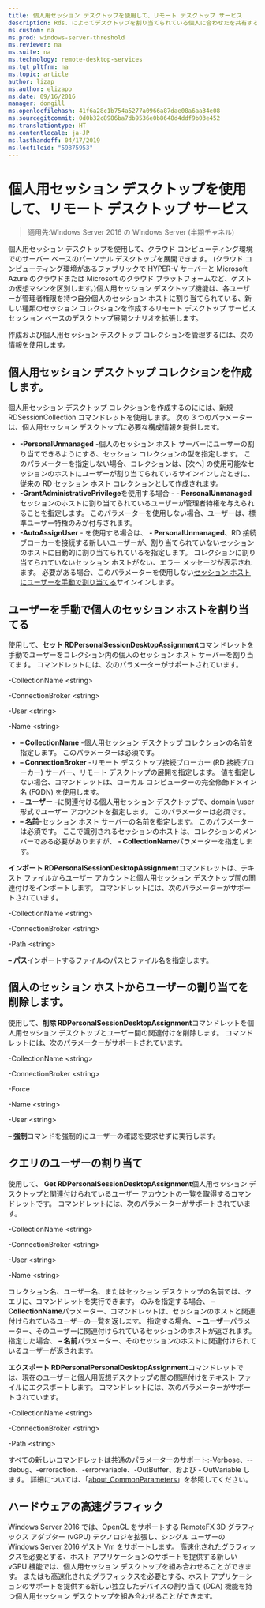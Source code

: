 ```yaml
---
title: 個人用セッション デスクトップを使用して、リモート デスクトップ サービス
description: Rds. によってデスクトップを割り当てられている個人に合わせたを共有する方法について説明します
ms.custom: na
ms.prod: windows-server-threshold
ms.reviewer: na
ms.suite: na
ms.technology: remote-desktop-services
ms.tgt_pltfrm: na
ms.topic: article
author: lizap
ms.author: elizapo
ms.date: 09/16/2016
manager: dongill
ms.openlocfilehash: 41f6a28c1b754a5277a0966a87dae08a6aa34e08
ms.sourcegitcommit: 0d0b32c8986ba7db9536e0b8648d4ddf9b03e452
ms.translationtype: HT
ms.contentlocale: ja-JP
ms.lasthandoff: 04/17/2019
ms.locfileid: "59875953"
---
```

# <a name="use-personal-session-desktops-with-remote-desktop-services"></a>個人用セッション デスクトップを使用して、リモート デスクトップ サービス

>適用先:Windows Server 2016 の Windows Server (半期チャネル)

個人用セッション デスクトップを使用して、クラウド コンピューティング環境でのサーバー ベースのパーソナル デスクトップを展開できます。  (クラウド コンピューティング環境があるファブリックで HYPER-V サーバーと Microsoft Azure のクラウドまたは Microsoft のクラウド プラットフォームなど、ゲストの仮想マシンを区別します。)個人用セッション デスクトップ機能は、各ユーザーが管理者権限を持つ自分個人のセッション ホストに割り当てられている、新しい種類のセッション コレクションを作成するリモート デスクトップ サービス セッション ベースのデスクトップ展開シナリオを拡張します。 

作成および個人用セッション デスクトップ コレクションを管理するには、次の情報を使用します。

## <a name="create-a-personal-session-desktop-collection"></a>個人用セッション デスクトップ コレクションを作成します。

個人用セッション デスクトップ コレクションを作成するのにには、新規 RDSessionCollection コマンドレットを使用します。 次の 3 つのパラメーターは、個人用セッション デスクトップに必要な構成情報を提供します。

- **-PersonalUnmanaged** -個人のセッション ホスト サーバーにユーザーの割り当てできるようにする、セッション コレクションの型を指定します。 このパラメーターを指定しない場合、コレクションは、[次へ] の使用可能なセッションのホストにユーザーが割り当てられているサインインしたときに、従来の RD セッション ホスト コレクションとして作成されます。
- **-GrantAdministrativePrivilege**を使用する場合 - **- PersonalUnmanaged**セッションのホストに割り当てられているユーザーが管理者特権を与えられることを指定します。 このパラメーターを使用しない場合、ユーザーは、標準ユーザー特権のみが付与されます。
- **-AutoAssignUser** - を使用する場合は、 **- PersonalUnmanaged**、RD 接続ブローカーを接続する新しいユーザーが、割り当てられていないセッションのホストに自動的に割り当てられているを指定します。 コレクションに割り当てられていないセッション ホストがない、エラー メッセージが表示されます。 必要がある場合、このパラメーターを使用しない[セッション ホストにユーザーを手動で割り当てる](#manually-assign-a-user-to-a-personal-session-host)サインインします。

## <a name="manually-assign-a-user-to-a-personal-session-host"></a>ユーザーを手動で個人のセッション ホストを割り当てる
使用して、**セット RDPersonalSessionDesktopAssignment**コマンドレットを手動でユーザーをコレクション内の個人のセッション ホスト サーバーを割り当てます。 コマンドレットには、次のパラメーターがサポートされています。

-CollectionName \<string\>

-ConnectionBroker \<string\> 

-User \<string\>

-Name \<string\>

- **– CollectionName** -個人用セッション デスクトップ コレクションの名前を指定します。 このパラメーターは必須です。
- **– ConnectionBroker** -リモート デスクトップ接続ブローカー (RD 接続ブローカー) サーバー、リモート デスクトップの展開を指定します。 値を指定しない場合、コマンドレットは、ローカル コンピューターの完全修飾ドメイン名 (FQDN) を使用します。
- **– ユーザー** -に関連付ける個人用セッション デスクトップで、domain \user 形式でユーザー アカウントを指定します。 このパラメーターは必須です。
- **– 名前**-セッション ホスト サーバーの名前を指定します。 このパラメーターは必須です。 ここで識別されるセッションのホストは、コレクションのメンバーである必要がありますが、 **- CollectionName**パラメーターを指定します。

**インポート RDPersonalSessionDesktopAssignment**コマンドレットは、テキスト ファイルからユーザー アカウントと個人用セッション デスクトップ間の関連付けをインポートします。 コマンドレットには、次のパラメーターがサポートされています。

-CollectionName \<string\>

-ConnectionBroker \<string\>

-Path \<string>

**– パス**インポートするファイルのパスとファイル名を指定します。
 
## <a name="removing-a-user-assignment-from-a-personal-session-host"></a>個人のセッション ホストからユーザーの割り当てを削除します。
使用して、**削除 RDPersonalSessionDesktopAssignment**コマンドレットを個人用セッション デスクトップとユーザー間の関連付けを削除します。 コマンドレットには、次のパラメーターがサポートされています。

-CollectionName \<string\>

-ConnectionBroker \<string\>

-Force

-Name \<string\>

-User \<string\>

**– 強制**コマンドを強制的にユーザーの確認を要求せずに実行します。

## <a name="query-user-assignments"></a>クエリのユーザーの割り当て
使用して、 **Get RDPersonalSessionDesktopAssignment**個人用セッション デスクトップと関連付けられているユーザー アカウントの一覧を取得するコマンドレットです。 コマンドレットには、次のパラメーターがサポートされています。

-CollectionName \<string\>

-ConnectionBroker \<string\>

-User \<string\>

-Name \<string\>

コレクション名、ユーザー名、またはセッション デスクトップの名前では、クエリに、コマンドレットを実行できます。 のみを指定する場合、 **– CollectionName**パラメーター、コマンドレットは、セッションのホストと関連付けられているユーザーの一覧を返します。 指定する場合、 **– ユーザー**パラメーター、そのユーザーに関連付けられているセッションのホストが返されます。 指定した場合、 **– 名前**パラメーター、そのセッションのホストに関連付けられているユーザーが返されます。 


**エクスポート RDPersonalPersonalDesktopAssignment**コマンドレットでは、現在のユーザーと個人用仮想デスクトップの間の関連付けをテキスト ファイルにエクスポートします。 コマンドレットには、次のパラメーターがサポートされています。

-CollectionName \<string\>

-ConnectionBroker \<string\>

-Path \<string\>


すべての新しいコマンドレットは共通のパラメーターのサポート:-Verbose、--debug、-erroraction、-errorvariable、-OutBuffer、および - OutVariable します。 詳細については、「[about_CommonParameters](https://go.microsoft.com/fwlink/p/?LinkID=113216)」を参照してください。

## <a name="hardware-accelerated-graphics"></a>ハードウェアの高速グラフィック
Windows Server 2016 では、OpenGL をサポートする RemoteFX 3D グラフィックス アダプター (vGPU) テクノロジを拡張し、シングル ユーザーの Windows Server 2016 ゲスト Vm をサポートします。 高速化されたグラフィックスを必要とする、ホスト アプリケーションのサポートを提供する新しい vGPU 機能では、個人用セッション デスクトップを組み合わせることができます。 またはも高速化されたグラフィックスを必要とする、ホスト アプリケーションのサポートを提供する新しい独立したデバイスの割り当て (DDA) 機能を持つ個人用セッション デスクトップを組み合わせることができます。
